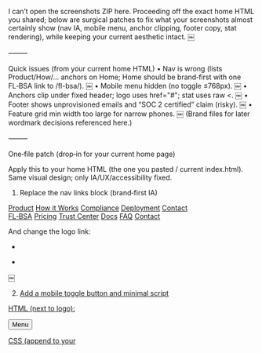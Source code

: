 I can’t open the screenshots ZIP here. Proceeding off the exact home HTML you shared; below are surgical patches to fix what your screenshots almost certainly show (nav IA, mobile menu, anchor clipping, footer copy, stat rendering), while keeping your current aesthetic intact.  ￼

⸻

Quick issues (from your current home HTML)
	•	Nav is wrong (lists Product/How/… anchors on Home; Home should be brand‑first with one FL‑BSA link to /fl-bsa/).  ￼
	•	Mobile menu hidden (no toggle ≤768px).  ￼
	•	Anchors clip under fixed header; logo uses href="#"; stat uses raw <.  ￼
	•	Footer shows unprovisioned emails and “SOC 2 certified” claim (risky).  ￼
	•	Feature grid min width too large for narrow phones.  ￼
(Brand files for later wordmark decisions referenced here.)

⸻

One‑file patch (drop‑in for your current home page)

Apply this to your home HTML (the one you pasted / current index.html). Same visual design; only IA/UX/accessibility fixed.

1) Replace the nav links block (brand‑first IA)

<!-- BEFORE -->
<div class="nav-links">
  <a href="#product" class="nav-link">Product</a>
  <a href="#how-it-works" class="nav-link">How it Works</a>
  <a href="#compliance" class="nav-link">Compliance</a>
  <a href="#deployment" class="nav-link">Deployment</a>
  <a href="#contact" class="nav-link">Contact</a>
</div>

<!-- AFTER (brand-first) -->
<div id="nav-links" class="nav-links" data-open="false">
  <a href="/fl-bsa/" class="nav-link">FL‑BSA</a>
  <a href="/pricing/" class="nav-link">Pricing</a>
  <a href="/trust-center/" class="nav-link">Trust Center</a>
  <a href="/docs/" class="nav-link">Docs</a>
  <a href="/faq/" class="nav-link">FAQ</a>
  <a href="/contact/" class="nav-link">Contact</a>
</div>

And change the logo link:

- <a href="#" class="logo">
+ <a href="/" class="logo">

￼

2) Add a mobile toggle button and minimal script

HTML (next to logo):

<button class="nav-toggle" aria-controls="nav-links" aria-expanded="false">Menu</button>

CSS (append to your <style>):

.nav-toggle{display:none;color:#e2e8f0;background:transparent;border:1px solid #334155;border-radius:8px;padding:10px 12px}
@media (max-width:768px){
  .nav-toggle{display:inline-block}
  .nav-links{display:none;flex-direction:column;gap:16px;padding-top:12px}
  .nav-links[data-open="true"]{display:flex}
}

JS (append to your <script>):

const toggle=document.querySelector('.nav-toggle');
const links=document.getElementById('nav-links');
if(toggle && links){
  toggle.addEventListener('click',()=>{
    const open=links.getAttribute('data-open')==='true';
    links.setAttribute('data-open', String(!open));
    toggle.setAttribute('aria-expanded', String(!open));
  });
  document.addEventListener('keydown',(e)=>{
    if(e.key==='Escape' && links.getAttribute('data-open')==='true'){
      links.setAttribute('data-open','false');
      toggle.setAttribute('aria-expanded','false');
      toggle.focus();
    }
  });
}

￼

3) Fix anchor clipping; keep smooth scroll guarded

CSS (append):

section{scroll-margin-top:96px}
html{scroll-behavior:smooth}
@media (prefers-reduced-motion:reduce){html{scroll-behavior:auto}}

JS (replace your smooth-scroll handler with guarded version):

// Smooth scrolling only for hash links that point to real targets
document.querySelectorAll('a[href^="#"]').forEach(a=>{
  const h=a.getAttribute('href');
  if(!h || h==='#') return;
  a.addEventListener('click',e=>{
    const t=document.querySelector(h);
    if(t){ e.preventDefault(); t.scrollIntoView({behavior:'smooth',block:'start'}); }
  });
});

￼

4) Phone grid squeeze fix

- .features-grid{ grid-template-columns: repeat(auto-fit, minmax(350px, 1fr)); }
+ .features-grid{ grid-template-columns: repeat(auto-fit, minmax(280px, 1fr)); }

￼

5) A11y: skip‑link + visible focus (invisible unless tabbing)

Top of <body>:

<a class="skip-to-content" href="#main">Skip to content</a>

Wrap main content:

<main id="main"> … </main>

CSS (append):

.skip-to-content{position:absolute;left:-9999px;top:auto}
.skip-to-content:focus{left:24px;top:24px;background:#8b5cf6;color:#fff;padding:10px 12px;border-radius:8px}
.nav-link:focus-visible,.btn-primary:focus-visible,.btn-secondary:focus-visible{outline:2px solid #8b5cf6;outline-offset:2px}

￼

6) Stat & footer hygiene

- <div class="stat-number">< 32GB</div>
+ <div class="stat-number">&lt; 32GB</div>

- <p>Sales: sales@equilens.com</p>
- <p>Support: support@equilens.com</p>
- <p>Security: security@equilens.com</p>
+ <p><a href="mailto:equilens@equilens.io">equilens@equilens.io</a></p>

- | SOC 2 Type II Certified
+ <!-- SOC 2 wording pending counsel -->

￼

⸻

Sanity check (what your next screenshots should show)
	•	Home nav: FL‑BSA / Pricing / Trust Center / Docs / FAQ / Contact (no product anchors).
	•	Mobile: Menu button opens/closes; Esc closes.
	•	Anchors: headings never hide under the fixed header.
	•	Logo: always returns to /.
	•	Cards: no overflow at 360–390px.
	•	Footer: equilens@equilens.io; no certification claim.
	•	Stat: “< 32GB” renders correctly.  ￼

If you want me to review visuals precisely, upload individual PNGs/JPGs (not a ZIP) or a public preview URL; I’ll annotate with exact CSS/HTML line edits.